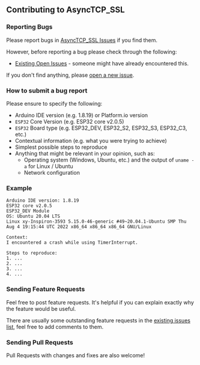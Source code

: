 ## Contributing to AsyncTCP_SSL

### Reporting Bugs

Please report bugs in [AsyncTCP_SSL Issues](https://github.com/khoih-prog/AsyncTCP_SSL/issues) if you find them.

However, before reporting a bug please check through the following:

* [Existing Open Issues](https://github.com/khoih-prog/AsyncTCP_SSL/issues) - someone might have already encountered this.

If you don't find anything, please [open a new issue](https://github.com/khoih-prog/AsyncTCP_SSL/issues/new).

### How to submit a bug report

Please ensure to specify the following:

* Arduino IDE version (e.g. 1.8.19) or Platform.io version
* `ESP32` Core Version (e.g. ESP32 core v2.0.5)
* `ESP32` Board type (e.g. ESP32_DEV, ESP32_S2, ESP32_S3, ESP32_C3, etc.)
* Contextual information (e.g. what you were trying to achieve)
* Simplest possible steps to reproduce
* Anything that might be relevant in your opinion, such as:
  * Operating system (Windows, Ubuntu, etc.) and the output of `uname -a` for Linux / Ubuntu
  * Network configuration


### Example

```
Arduino IDE version: 1.8.19
ESP32 core v2.0.5
ESP32_DEV Module
OS: Ubuntu 20.04 LTS
Linux xy-Inspiron-3593 5.15.0-46-generic #49~20.04.1-Ubuntu SMP Thu Aug 4 19:15:44 UTC 2022 x86_64 x86_64 x86_64 GNU/Linux

Context:
I encountered a crash while using TimerInterrupt.

Steps to reproduce:
1. ...
2. ...
3. ...
4. ...
```

### Sending Feature Requests

Feel free to post feature requests. It's helpful if you can explain exactly why the feature would be useful.

There are usually some outstanding feature requests in the [existing issues list](https://github.com/khoih-prog/AsyncTCP_SSL/issues?q=is%3Aopen+is%3Aissue+label%3Aenhancement), feel free to add comments to them.

### Sending Pull Requests

Pull Requests with changes and fixes are also welcome!
